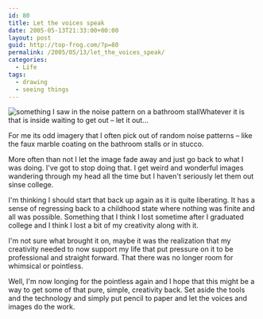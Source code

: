 ```yaml
---
id: 80
title: Let the voices speak
date: 2005-05-13T21:33:00+00:00
layout: post
guid: http://top-frog.com/?p=80
permalink: /2005/05/13/let_the_voices_speak/
categories:
  - Life
tags:
  - drawing
  - seeing things
---
```

<img class="alignright" src="https://top-frog.com/images/articles/thing.png" alt="something I saw in the noise pattern on a bathroom stall" />Whatever it is that is inside waiting to get out – let it out…

For me its odd imagery that I often pick out of random noise patterns – like the faux marble coating on the bathroom stalls or in stucco.

More often than not I let the image fade away and just go back to what I was doing. I've got to stop doing that. I get weird and wonderful images wandering through my head all the time but I haven't seriously let them out sinse college.

I'm thinking I should start that back up again as it is quite liberating. It has a sense of regressing back to a childhood state where nothing was finite and all was possible. Something that I think I lost sometime after I graduated college and I think I lost a bit of my creativity along with it.

I'm not sure what brought it on, maybe it was the realization that my creativity needed to now support my life that put pressure on it to be professional and straight forward. That there was no longer room for whimsical or pointless.

Well, I'm now longing for the pointless again and I hope that this might be a way to get some of that pure, simple, creativity back. Set aside the tools and the technology and simply put pencil to paper and let the voices and images do the work.
